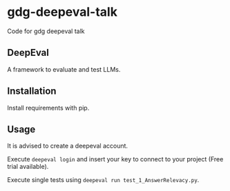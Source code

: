 # gdg-deepeval-talk
Code for gdg deepeval talk

## DeepEval

A framework to evaluate and test LLMs.

## Installation

Install requirements with pip.

## Usage

It is advised to create a deepeval account.

Execute `deepeval login` and insert your key to connect to your project (Free trial available).

Execute single tests using `deepeval run test_1_AnswerRelevacy.py`.
